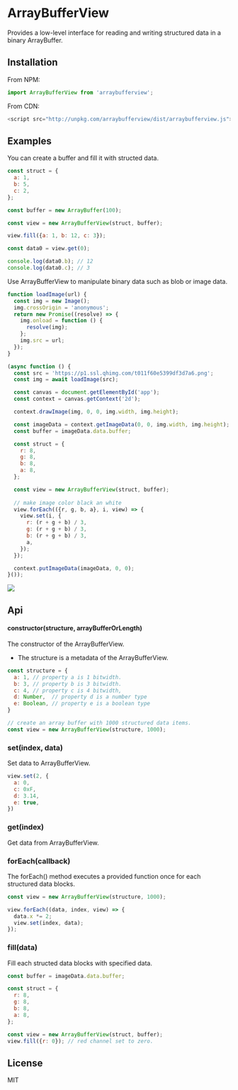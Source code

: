 # ArrayBufferView

Provides a low-level interface for reading and writing structured data in a binary ArrayBuffer.

## Installation

From NPM:

```js
import ArrayBufferView from 'arraybufferview';
```

From CDN:

```js
<script src="http://unpkg.com/arraybufferview/dist/arraybufferview.js"></script>
```

## Examples

You can create a buffer and fill it with structed data.

```js
const struct = {
  a: 1,
  b: 5,
  c: 2,
};

const buffer = new ArrayBuffer(100);

const view = new ArrayBufferView(struct, buffer);

view.fill({a: 1, b: 12, c: 3});

const data0 = view.get(0);

console.log(data0.b); // 12
console.log(data0.c); // 3
```

Use ArrayBufferView to manipulate binary data such as blob or image data.

```js
function loadImage(url) {
  const img = new Image();
  img.crossOrigin = 'anonymous';
  return new Promise((resolve) => {
    img.onload = function () {
      resolve(img);
    };
    img.src = url;
  });
}

(async function () {
  const src = 'https://p1.ssl.qhimg.com/t011f60e5399df3d7a6.png';
  const img = await loadImage(src);

  const canvas = document.getElementById('app');
  const context = canvas.getContext('2d');

  context.drawImage(img, 0, 0, img.width, img.height);

  const imageData = context.getImageData(0, 0, img.width, img.height);
  const buffer = imageData.data.buffer;

  const struct = {
    r: 8,
    g: 8,
    b: 8,
    a: 8,
  };

  const view = new ArrayBufferView(struct, buffer);
  
  // make image color black an white
  view.forEach(({r, g, b, a}, i, view) => {
    view.set(i, {
      r: (r + g + b) / 3,
      g: (r + g + b) / 3,
      b: (r + g + b) / 3,
      a,
    });
  });

  context.putImageData(imageData, 0, 0);
}());
```

![](https://p1.ssl.qhimg.com/t0147f5edd0e1fbfbc2.png)

## Api

#### constructor(structure, arrayBufferOrLength)

The constructor of the ArrayBufferView.

- The structure is a metadata of the ArrayBufferView.

```js
const structure = {
  a: 1, // property a is 1 bitwidth.
  b: 3, // property b is 3 bitwidth.
  c: 4, // property c is 4 bitwidth,
  d: Number,  // property d is a number type
  e: Boolean, // property e is a boolean type
}

// create an array buffer with 1000 structured data items.
const view = new ArrayBufferView(structure, 1000);
```

### set(index, data)

Set data to ArrayBufferView.

```js
view.set(2, {
  a: 0,
  c: 0xF,
  d: 3.14,
  e: true,
})
```

### get(index)

Get data from ArrayBufferView.

### forEach(callback)

The forEach() method executes a provided function once for each structured data blocks.

```js
const view = new ArrayBufferView(structure, 1000);

view.forEach((data, index, view) => {
  data.x *= 2;
  view.set(index, data);
});
```

### fill(data)

Fill each structed data blocks with specified data.

```js
const buffer = imageData.data.buffer;

const struct = {
  r: 8,
  g: 8,
  b: 8,
  a: 8,
};

const view = new ArrayBufferView(struct, buffer);
view.fill({r: 0}); // red channel set to zero.
```

## License

MIT
